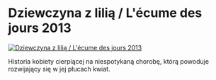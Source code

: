 Dziewczyna z lilią / L'écume des jours 2013 
=============
[![Dziewczyna z lilią / L'écume des jours 2013 ](http://vidos.pl/images/player.gif)](http://vidos.pl/dziewczyna-z-lilia-l-cume-des-jours-2013)

 Historia kobiety cierpiącej na niespotykaną chorobę, którą powoduje rozwijający się w jej płucach kwiat.
